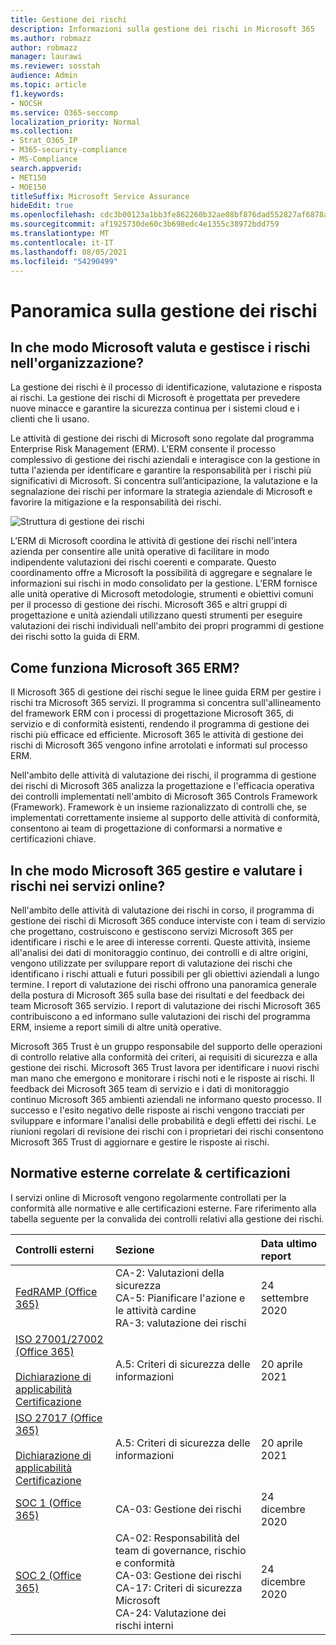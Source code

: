 ```yaml
---
title: Gestione dei rischi
description: Informazioni sulla gestione dei rischi in Microsoft 365
ms.author: robmazz
author: robmazz
manager: laurawi
ms.reviewer: sosstah
audience: Admin
ms.topic: article
f1.keywords:
- NOCSH
ms.service: O365-seccomp
localization_priority: Normal
ms.collection:
- Strat_O365_IP
- M365-security-compliance
- MS-Compliance
search.appverid:
- MET150
- MOE150
titleSuffix: Microsoft Service Assurance
hideEdit: true
ms.openlocfilehash: cdc3b00123a1bb3fe862260b32ae08bf876dad552827af6878a9c65f4b33b75c
ms.sourcegitcommit: af1925730de60c3b698edc4e1355c38972bdd759
ms.translationtype: MT
ms.contentlocale: it-IT
ms.lasthandoff: 08/05/2021
ms.locfileid: "54290499"
---
```

# <a name="risk-management-overview"></a>Panoramica sulla gestione dei rischi

## <a name="how-does-microsoft-assess-and-manage-risk-across-the-enterprise"></a>In che modo Microsoft valuta e gestisce i rischi nell'organizzazione?

La gestione dei rischi è il processo di identificazione, valutazione e risposta ai rischi. La gestione dei rischi di Microsoft è progettata per prevedere nuove minacce e garantire la sicurezza continua per i sistemi cloud e i clienti che li usano.

Le attività di gestione dei rischi di Microsoft sono regolate dal programma Enterprise Risk Management (ERM). L’ERM consente il processo complessivo di gestione dei rischi aziendali e interagisce con la gestione in tutta l'azienda per identificare e garantire la responsabilità per i rischi più significativi di Microsoft. Si concentra sull’anticipazione, la valutazione e la segnalazione dei rischi per informare la strategia aziendale di Microsoft e favorire la mitigazione e la responsabilità dei rischi.

![Struttura di gestione dei rischi](../media/assurance-risk-management-structure.png)

L’ERM di Microsoft coordina le attività di gestione dei rischi nell'intera azienda per consentire alle unità operative di facilitare in modo indipendente valutazioni dei rischi coerenti e comparate. Questo coordinamento offre a Microsoft la possibilità di aggregare e segnalare le informazioni sui rischi in modo consolidato per la gestione. L’ERM fornisce alle unità operative di Microsoft metodologie, strumenti e obiettivi comuni per il processo di gestione dei rischi. Microsoft 365 e altri gruppi di progettazione e unità aziendali utilizzano questi strumenti per eseguire valutazioni dei rischi individuali nell'ambito dei propri programmi di gestione dei rischi sotto la guida di ERM.

## <a name="how-does-microsoft-365-work-with-erm"></a>Come funziona Microsoft 365 ERM?

Il Microsoft 365 di gestione dei rischi segue le linee guida ERM per gestire i rischi tra Microsoft 365 servizi. Il programma si concentra sull'allineamento del framework ERM con i processi di progettazione Microsoft 365, di servizio e di conformità esistenti, rendendo il programma di gestione dei rischi più efficace ed efficiente. Microsoft 365 le attività di gestione dei rischi di Microsoft 365 vengono infine arrotolati e informati sul processo ERM.

Nell'ambito delle attività di valutazione dei rischi, il programma di gestione dei rischi di Microsoft 365 analizza la progettazione e l'efficacia operativa dei controlli implementati nell'ambito di Microsoft 365 Controls Framework (Framework). Framework è un insieme razionalizzato di controlli che, se implementati correttamente insieme al supporto delle attività di conformità, consentono ai team di progettazione di conformarsi a normative e certificazioni chiave.

## <a name="how-does-microsoft-365-manage-and-assess-risk-in-its-online-services"></a>In che modo Microsoft 365 gestire e valutare i rischi nei servizi online?

Nell'ambito delle attività di valutazione dei rischi in corso, il programma di gestione dei rischi di Microsoft 365 conduce interviste con i team di servizio che progettano, costruiscono e gestiscono servizi Microsoft 365 per identificare i rischi e le aree di interesse correnti. Queste attività, insieme all'analisi dei dati di monitoraggio continuo, dei controlli e di altre origini, vengono utilizzate per sviluppare report di valutazione dei rischi che identificano i rischi attuali e futuri possibili per gli obiettivi aziendali a lungo termine. I report di valutazione dei rischi offrono una panoramica generale della postura di Microsoft 365 sulla base dei risultati e del feedback dei team Microsoft 365 servizio. I report di valutazione dei rischi Microsoft 365 contribuiscono a ed informano sulle valutazioni dei rischi del programma ERM, insieme a report simili di altre unità operative.

Microsoft 365 Trust è un gruppo responsabile del supporto delle operazioni di controllo relative alla conformità dei criteri, ai requisiti di sicurezza e alla gestione dei rischi. Microsoft 365 Trust lavora per identificare i nuovi rischi man mano che emergono e monitorare i rischi noti e le risposte ai rischi. Il feedback dei Microsoft 365 team di servizio e i dati di monitoraggio continuo Microsoft 365 ambienti aziendali ne informano questo processo. Il successo e l'esito negativo delle risposte ai rischi vengono tracciati per sviluppare e informare l'analisi delle probabilità e degli effetti dei rischi. Le riunioni regolari di revisione dei rischi con i proprietari dei rischi consentono Microsoft 365 Trust di aggiornare e gestire le risposte ai rischi.

## <a name="related-external-regulations--certifications"></a>Normative esterne correlate & certificazioni

I servizi online di Microsoft vengono regolarmente controllati per la conformità alle normative e alle certificazioni esterne. Fare riferimento alla tabella seguente per la convalida dei controlli relativi alla gestione dei rischi.

| **Controlli esterni** | **Sezione** | **Data ultimo report** |
|:--------------------|:------------|:-----------------------|
| [FedRAMP (Office 365)](https://compliance.microsoft.com/compliancemanager) | CA-2: Valutazioni della sicurezza <br> CA-5: Pianificare l'azione e le attività cardine <br> RA-3: valutazione dei rischi | 24 settembre 2020 |
| [ISO 27001/27002 (Office 365)](https://servicetrust.microsoft.com/ViewPage/MSComplianceGuideV3?command=Download&downloadType=Document&downloadId=8d625374-4f2d-49f8-9d37-a4281ba98222&tab=7027ead0-3d6b-11e9-b9e1-290b1eb4cdeb&docTab=7027ead0-3d6b-11e9-b9e1-290b1eb4cdeb_ISO_Reports) <br><br> [Dichiarazione di applicabilità](https://servicetrust.microsoft.com/ViewPage/MSComplianceGuideV3?command=Download&downloadType=Document&downloadId=c0df4ce8-c77e-4183-84eb-c8688470d8b1&tab=7027ead0-3d6b-11e9-b9e1-290b1eb4cdeb&docTab=7027ead0-3d6b-11e9-b9e1-290b1eb4cdeb_ISO_Reports) <br> [Certificazione](https://servicetrust.microsoft.com/ViewPage/MSComplianceGuideV3?command=Download&downloadType=Document&downloadId=1e84a14a-2468-45ac-9412-5e53250d57ec&tab=7027ead0-3d6b-11e9-b9e1-290b1eb4cdeb&docTab=7027ead0-3d6b-11e9-b9e1-290b1eb4cdeb_ISO_Reports) | A.5: Criteri di sicurezza delle informazioni | 20 aprile 2021 |
| [ISO 27017 (Office 365)](https://servicetrust.microsoft.com/ViewPage/MSComplianceGuideV3?command=Download&downloadType=Document&downloadId=8d625374-4f2d-49f8-9d37-a4281ba98222&tab=7027ead0-3d6b-11e9-b9e1-290b1eb4cdeb&docTab=7027ead0-3d6b-11e9-b9e1-290b1eb4cdeb_ISO_Reports) <br><br> [Dichiarazione di applicabilità](https://servicetrust.microsoft.com/ViewPage/MSComplianceGuideV3?command=Download&downloadType=Document&downloadId=c0df4ce8-c77e-4183-84eb-c8688470d8b1&tab=7027ead0-3d6b-11e9-b9e1-290b1eb4cdeb&docTab=7027ead0-3d6b-11e9-b9e1-290b1eb4cdeb_ISO_Reports) <br> [Certificazione](https://servicetrust.microsoft.com/ViewPage/MSComplianceGuideV3?command=Download&downloadType=Document&downloadId=70de0999-5451-43a3-9ef4-761e8fbfb1a3&tab=7027ead0-3d6b-11e9-b9e1-290b1eb4cdeb&docTab=7027ead0-3d6b-11e9-b9e1-290b1eb4cdeb_ISO_Reports) | A.5: Criteri di sicurezza delle informazioni | 20 aprile 2021 |
| [SOC 1 (Office 365)](https://servicetrust.microsoft.com/ViewPage/MSComplianceGuideV3?command=Download&downloadType=Document&downloadId=90df3f9c-3aaf-4dbf-99d0-ca9f2991721b&tab=7027ead0-3d6b-11e9-b9e1-290b1eb4cdeb&docTab=7027ead0-3d6b-11e9-b9e1-290b1eb4cdeb_SOC_%2F_SSAE_16_Reports) | CA-03: Gestione dei rischi | 24 dicembre 2020 |
| [SOC 2 (Office 365)](https://servicetrust.microsoft.com/ViewPage/MSComplianceGuideV3?command=Download&downloadType=Document&downloadId=a73c1738-7892-42b7-acd3-87b6371c53f6&tab=7027ead0-3d6b-11e9-b9e1-290b1eb4cdeb&docTab=7027ead0-3d6b-11e9-b9e1-290b1eb4cdeb_SOC_%2F_SSAE_16_Reports) | CA-02: Responsabilità del team di governance, rischio e conformità <br> CA-03: Gestione dei rischi <br> CA-17: Criteri di sicurezza Microsoft <br> CA-24: Valutazione dei rischi interni | 24 dicembre 2020 |
